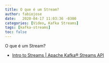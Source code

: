 ```yaml
---
title: O que é um Stream?
author: fabiojose
date:   2020-04-17 11:03:36 -0300
categories: [Video, Kafka Streams]
tags: [kafka-streams]
toc: false
---
```


O que é um Stream?

- [Intro to Streams | Apache Kafka® Streams API](https://www.youtube.com/watch?v=Z3JKCLG3VP4)